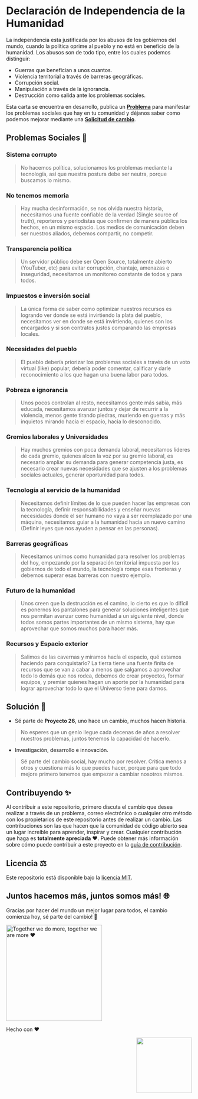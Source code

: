 # Declaración de Independencia de la Humanidad
La independencia esta justificada por los abusos de los gobiernos del mundo, cuando la política oprime al pueblo y no está en beneficio de la humanidad. Los abusos son de todo tipo, entre los cuales podemos distinguir:
- Guerras que benefician a unos cuantos.
- Violencia territorial a través de barreras geográficas.
- Corrupción social.
- Manipulación a través de la ignorancia.
- Destrucción como salida ante los problemas sociales.

Esta carta se encuentra en desarrollo, publica un **[Problema](https://github.com/proyecto26/social-change/issues)** para manifestar los problemas sociales que hay en tu comunidad y déjanos saber como podemos mejorar mediante una **[Solicitud de cambio](https://github.com/proyecto26/social-change/pulls)**.

## Problemas Sociales 🚨
### Sistema corrupto
> No hacemos política, solucionamos los problemas mediante la tecnología, así que nuestra postura debe ser neutra, porque buscamos lo mismo.
### No tenemos memoria
> Hay mucha desinformación, se nos olvida nuestra historia, necesitamos una fuente confiable de la verdad (Single source of truth), reporteros y periodistas que confirmen de manera pública los hechos, en un mismo espacio. Los medios de comunicación deben ser nuestros aliados, debemos compartir, no competir.
### Transparencia política
> Un servidor público debe ser Open Source, totalmente abierto (YouTuber, etc) para evitar corrupción, chantaje, amenazas e inseguridad, necesitamos un monitoreo constante de todos y para todos.
### Impuestos e inversión social
> La única forma de saber como optimizar nuestros recursos es logrando ver donde se está invirtiendo la plata del pueblo, necesitamos ver en donde se está invirtiendo, quienes son los encargados y si son contratos justos comparando las empresas locales.
### Necesidades del pueblo
> El pueblo debería priorizar los problemas sociales a través de un voto virtual (like) popular, debería poder comentar, calificar y darle reconocimiento a los que hagan una buena labor para todos.
### Pobreza e ignorancia
> Unos pocos controlan al resto, necesitamos gente más sabia, más educada, necesitamos avanzar juntos y dejar de recurrir a la violencia, menos gente tirando piedras, muriendo en guerras y más inquietos mirando hacia el espacio, hacia lo desconocido.
### Gremios laborales y Universidades
> Hay muchos gremios con poca demanda laboral, necesitamos líderes de cada gremio, quienes alcen la voz por su gremio laboral, es necesario ampliar su demanda para generar competencia justa, es necesario crear nuevas necesidades que se ajusten a los problemas sociales actuales, generar oportunidad para todos.
### Tecnología al servicio de la humanidad
> Necesitamos definir límites de lo que pueden hacer las empresas con la tecnología, definir responsabilidades y enseñar nuevas necesidades donde el ser humano no vaya a ser reemplazado por una máquina, necesitamos guiar a la humanidad hacía un nuevo camino (Definir leyes que nos ayuden a pensar en las personas).
### Barreras geográficas
> Necesitamos unirnos como humanidad para resolver los problemas del hoy, empezando por la separación territorial impuesta por los gobiernos de todo el mundo, la tecnología rompe esas fronteras y debemos superar esas barreras con nuestro ejemplo.
### Futuro de la humanidad
> Unos creen que la destrucción es el camino, lo cierto es que lo difícil es ponernos los pantalones para generar soluciones inteligentes que nos permitan avanzar como humanidad a un siguiente nivel, donde todos somos partes importantes de un mismo sistema, hay que aprovechar que somos muchos para hacer más.
### Recursos y Espacio exterior
> Salimos de las cavernas y miramos hacía el espacio, qué estamos haciendo para conquistarlo? La tierra tiene una fuente finita de recursos que se van a cabar a menos que salgamos a aprovechar todo lo demás que nos rodea, debemos de crear proyectos, formar equipos, y premiar quienes hagan un aporte por la humanidad para lograr aprovechar todo lo que el Universo tiene para darnos.

## Solución 📢
- Sé parte de **Proyecto 26**, uno hace un cambio, muchos hacen historia.
> No esperes que un genio llegue cada decenas de años a resolver nuestros problemas, juntos tenemos la capacidad de hacerlo.
- Investigación, desarrollo e innovación.
> Sé parte del cambio social, hay mucho por resolver. Critica menos a otros y cuestiona más lo que puedes hacer, porque para que todo mejore primero tenemos que empezar a cambiar nosotros mismos.

## Contribuyendo ✨
Al contribuir a este repositorio, primero discuta el cambio que desea realizar a través de un problema, correo electrónico o cualquier otro método con los propietarios de este repositorio antes de realizar un cambio.
Las contribuciones son las que hacen que la comunidad de código abierto sea un lugar increíble para aprender, inspirar y crear. Cualquier contribución que haga es **totalmente apreciada** ❤️.
Puede obtener más información sobre cómo puede contribuir a este proyecto en la [guía de contribución](https://github.com/proyecto26/social-change/blob/master/CONTRIBUTING.md).

## Licencia ⚖️
Este repositorio está disponible bajo la [licencia MIT](https://github.com/proyecto26/social-change/blob/master/LICENSE).

## Juntos hacemos más, juntos somos más! 🌐
Gracias por hacer del mundo un mejor lugar para todos, el cambio comienza hoy, sé parte del cambio! 🙏

<img src="https://pbs.twimg.com/media/EhRkYVHXsAAmSPd?format=jpg&name=large" alt="Together we do more, together we are more ❤️" width="260" />

Hecho con ❤️

<img width="150px" src="https://avatars0.githubusercontent.com/u/28855608?s=200&v=4" align="right">
